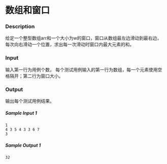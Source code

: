 # 数组和窗口

### Description

给定一个整型数组arr和一个大小为w的窗口，窗口从数组最左边滑动到最右边，每次向右滑动一个位置，求出每一次滑动时窗口内最大元素的和。

### Input

输入第一行为用例个数， 每个测试用例输入的第一行为数组，每一个元素使用空格隔开；第二行为窗口大小。

### Output

输出每个测试用例结果。

##### Sample Input 1 

```
1
4 3 5 4 3 3 6 7
3
```

##### Sample Output 1

```
32
```